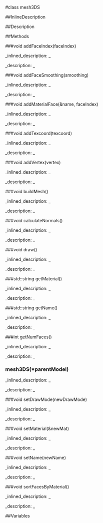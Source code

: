#class mesh3DS


<!--
_visible: True_
_advanced: False_
_istemplated: False_
-->

##InlineDescription






##Description





##Methods



###void addFaceIndex(faceIndex)

<!--
_syntax: addFaceIndex(faceIndex)_
_name: addFaceIndex_
_returns: void_
_returns_description: _
_parameters: const ushort faceIndex_
_access: public_
_version_started: 0.8.0_
_version_deprecated: _
_summary: _
_constant: False_
_static: False_
_visible: True_
_advanced: False_
-->

_inlined_description: _








_description: _







<!----------------------------------------------------------------------------->

###void addFaceSmoothing(smoothing)

<!--
_syntax: addFaceSmoothing(smoothing)_
_name: addFaceSmoothing_
_returns: void_
_returns_description: _
_parameters: const unsigned int smoothing_
_access: public_
_version_started: 0.8.0_
_version_deprecated: _
_summary: _
_constant: False_
_static: False_
_visible: True_
_advanced: False_
-->

_inlined_description: _








_description: _







<!----------------------------------------------------------------------------->

###void addMaterialFace(&name, faceIndex)

<!--
_syntax: addMaterialFace(&name, faceIndex)_
_name: addMaterialFace_
_returns: void_
_returns_description: _
_parameters: const std::string &name, const ushort faceIndex_
_access: public_
_version_started: 0.8.0_
_version_deprecated: _
_summary: _
_constant: False_
_static: False_
_visible: True_
_advanced: False_
-->

_inlined_description: _








_description: _







<!----------------------------------------------------------------------------->

###void addTexcoord(texcoord)

<!--
_syntax: addTexcoord(texcoord)_
_name: addTexcoord_
_returns: void_
_returns_description: _
_parameters: const float texcoord_
_access: public_
_version_started: 0.8.0_
_version_deprecated: _
_summary: _
_constant: False_
_static: False_
_visible: True_
_advanced: False_
-->

_inlined_description: _








_description: _







<!----------------------------------------------------------------------------->

###void addVertex(vertex)

<!--
_syntax: addVertex(vertex)_
_name: addVertex_
_returns: void_
_returns_description: _
_parameters: const float vertex_
_access: public_
_version_started: 0.8.0_
_version_deprecated: _
_summary: _
_constant: False_
_static: False_
_visible: True_
_advanced: False_
-->

_inlined_description: _








_description: _







<!----------------------------------------------------------------------------->

###void buildMesh()

<!--
_syntax: buildMesh()_
_name: buildMesh_
_returns: void_
_returns_description: _
_parameters: _
_access: public_
_version_started: 0.8.0_
_version_deprecated: _
_summary: _
_constant: False_
_static: False_
_visible: True_
_advanced: False_
-->

_inlined_description: _








_description: _







<!----------------------------------------------------------------------------->

###void calculateNormals()

<!--
_syntax: calculateNormals()_
_name: calculateNormals_
_returns: void_
_returns_description: _
_parameters: _
_access: public_
_version_started: 0.8.0_
_version_deprecated: _
_summary: _
_constant: False_
_static: False_
_visible: True_
_advanced: False_
-->

_inlined_description: _








_description: _







<!----------------------------------------------------------------------------->

###void draw()

<!--
_syntax: draw()_
_name: draw_
_returns: void_
_returns_description: _
_parameters: _
_access: public_
_version_started: 0.8.0_
_version_deprecated: _
_summary: _
_constant: False_
_static: False_
_visible: True_
_advanced: False_
-->

_inlined_description: _








_description: _







<!----------------------------------------------------------------------------->

###std::string getMaterial()

<!--
_syntax: getMaterial()_
_name: getMaterial_
_returns: std::string_
_returns_description: _
_parameters: _
_access: public_
_version_started: 0.8.0_
_version_deprecated: _
_summary: _
_constant: False_
_static: False_
_visible: True_
_advanced: False_
-->

_inlined_description: _








_description: _







<!----------------------------------------------------------------------------->

###std::string getName()

<!--
_syntax: getName()_
_name: getName_
_returns: std::string_
_returns_description: _
_parameters: _
_access: public_
_version_started: 0.8.0_
_version_deprecated: _
_summary: _
_constant: False_
_static: False_
_visible: True_
_advanced: False_
-->

_inlined_description: _








_description: _







<!----------------------------------------------------------------------------->

###int getNumFaces()

<!--
_syntax: getNumFaces()_
_name: getNumFaces_
_returns: int_
_returns_description: _
_parameters: _
_access: public_
_version_started: 0.8.0_
_version_deprecated: _
_summary: _
_constant: False_
_static: False_
_visible: True_
_advanced: False_
-->

_inlined_description: _








_description: _







<!----------------------------------------------------------------------------->

### mesh3DS(*parentModel)

<!--
_syntax: mesh3DS(*parentModel)_
_name: mesh3DS_
_returns: _
_returns_description: _
_parameters: model3DS *parentModel_
_access: public_
_version_started: 0.8.0_
_version_deprecated: _
_summary: _
_constant: False_
_static: False_
_visible: True_
_advanced: False_
-->

_inlined_description: _








_description: _







<!----------------------------------------------------------------------------->

###void setDrawMode(newDrawMode)

<!--
_syntax: setDrawMode(newDrawMode)_
_name: setDrawMode_
_returns: void_
_returns_description: _
_parameters: const unsigned int newDrawMode_
_access: public_
_version_started: 0.8.0_
_version_deprecated: _
_summary: _
_constant: False_
_static: False_
_visible: True_
_advanced: False_
-->

_inlined_description: _








_description: _







<!----------------------------------------------------------------------------->

###void setMaterial(&newMat)

<!--
_syntax: setMaterial(&newMat)_
_name: setMaterial_
_returns: void_
_returns_description: _
_parameters: const std::string &newMat_
_access: public_
_version_started: 0.8.0_
_version_deprecated: _
_summary: _
_constant: False_
_static: False_
_visible: True_
_advanced: False_
-->

_inlined_description: _








_description: _







<!----------------------------------------------------------------------------->

###void setName(newName)

<!--
_syntax: setName(newName)_
_name: setName_
_returns: void_
_returns_description: _
_parameters: const std::string newName_
_access: public_
_version_started: 0.8.0_
_version_deprecated: _
_summary: _
_constant: False_
_static: False_
_visible: True_
_advanced: False_
-->

_inlined_description: _








_description: _







<!----------------------------------------------------------------------------->

###void sortFacesByMaterial()

<!--
_syntax: sortFacesByMaterial()_
_name: sortFacesByMaterial_
_returns: void_
_returns_description: _
_parameters: _
_access: public_
_version_started: 0.8.0_
_version_deprecated: _
_summary: _
_constant: False_
_static: False_
_visible: True_
_advanced: False_
-->

_inlined_description: _








_description: _







<!----------------------------------------------------------------------------->

##Variables



